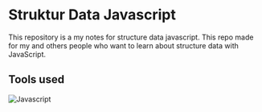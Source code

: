 # Struktur Data Javascript 
This repository is a my notes for structure data javascript. This repo made for my and others people who want to learn about structure data with JavaScript.

## Tools used
![Javascript](https://img.shields.io/badge/-Javascript-A1A1A1?style=flat&logo=javascript)

